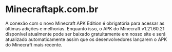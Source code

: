 # Minecraftapk.com.br
A conexão com o novo Minecraft APK Edition é obrigatória para acessar as últimas adições e melhorias. Enquanto isso, o APK do Minecraft v1.21.60.21 disponível atualmente pode ser baixado gratuitamente em nosso site e será atualizado automaticamente assim que os desenvolvedores lançarem o APK do Minecraft mais recente.
